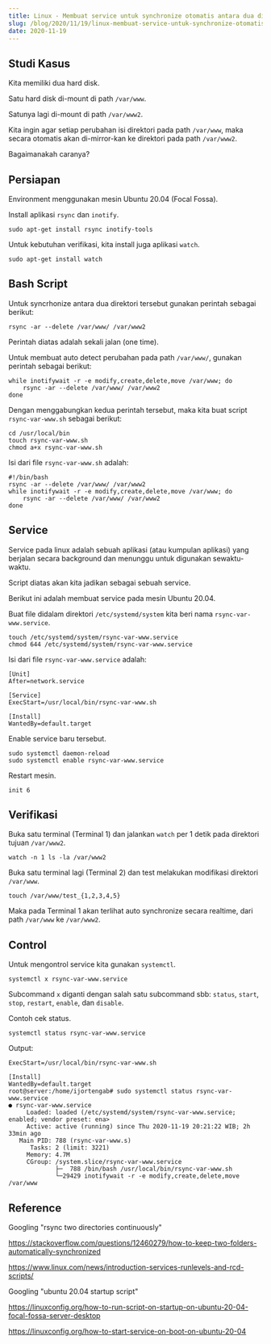 ```yaml
---
title: Linux - Membuat service untuk synchronize otomatis antara dua direktori
slug: /blog/2020/11/19/linux-membuat-service-untuk-synchronize-otomatis-antara-dua-direktori/
date: 2020-11-19
---
```


## Studi Kasus

Kita memiliki dua hard disk.

Satu hard disk di-mount di path `/var/www`.

Satunya lagi di-mount di path `/var/www2`.

Kita ingin agar setiap perubahan isi direktori pada path `/var/www`, maka secara otomatis akan di-mirror-kan ke direktori pada path `/var/www2`.

Bagaimanakah caranya?

## Persiapan

Environment menggunakan mesin Ubuntu 20.04 (Focal Fossa).

Install aplikasi `rsync` dan `inotify`.

```
sudo apt-get install rsync inotify-tools
```

Untuk kebutuhan verifikasi, kita install juga aplikasi `watch`.

```
sudo apt-get install watch
```

## Bash Script

Untuk syncrhonize antara dua direktori tersebut gunakan perintah sebagai berikut:

```
rsync -ar --delete /var/www/ /var/www2
```

Perintah diatas adalah sekali jalan (one time).

Untuk membuat auto detect perubahan pada path `/var/www/`, gunakan perintah sebagai berikut:

```
while inotifywait -r -e modify,create,delete,move /var/www; do
    rsync -ar --delete /var/www/ /var/www2
done
```

Dengan menggabungkan kedua perintah tersebut, maka kita buat script `rsync-var-www.sh` sebagai berikut:

```
cd /usr/local/bin
touch rsync-var-www.sh
chmod a+x rsync-var-www.sh
```

Isi dari file `rsync-var-www.sh` adalah:

```
#!/bin/bash
rsync -ar --delete /var/www/ /var/www2
while inotifywait -r -e modify,create,delete,move /var/www; do
    rsync -ar --delete /var/www/ /var/www2
done
```

## Service

Service pada linux adalah sebuah aplikasi (atau kumpulan aplikasi) yang berjalan secara background dan menunggu untuk digunakan sewaktu-waktu.

Script diatas akan kita jadikan sebagai sebuah service.

Berikut ini adalah membuat service pada mesin Ubuntu 20.04.

Buat file didalam direktori `/etc/systemd/system` kita beri nama `rsync-var-www.service`.

```
touch /etc/systemd/system/rsync-var-www.service
chmod 644 /etc/systemd/system/rsync-var-www.service
```

Isi dari file `rsync-var-www.service` adalah:

```
[Unit]
After=network.service

[Service]
ExecStart=/usr/local/bin/rsync-var-www.sh

[Install]
WantedBy=default.target
```

Enable service baru tersebut.

```
sudo systemctl daemon-reload
sudo systemctl enable rsync-var-www.service
```

Restart mesin.

```
init 6
```

## Verifikasi

Buka satu terminal (Terminal 1) dan jalankan `watch` per 1 detik pada direktori tujuan `/var/www2`.

```
watch -n 1 ls -la /var/www2
```

Buka satu terminal lagi (Terminal 2) dan test melakukan modifikasi direktori `/var/www`.

```
touch /var/www/test_{1,2,3,4,5}
```

Maka pada Terminal 1 akan terlihat auto synchronize secara realtime, dari path `/var/www` ke `/var/www2`.

## Control

Untuk mengontrol service kita gunakan `systemctl`.

```
systemctl x rsync-var-www.service
```

Subcommand `x` diganti dengan salah satu subcommand sbb: `status`, `start`, `stop`, `restart`, `enable`, dan `disable`.

Contoh cek status.

```
systemctl status rsync-var-www.service
```

Output:

```
ExecStart=/usr/local/bin/rsync-var-www.sh

[Install]
WantedBy=default.target
root@server:/home/ijortengab# sudo systemctl status rsync-var-www.service
● rsync-var-www.service
     Loaded: loaded (/etc/systemd/system/rsync-var-www.service; enabled; vendor preset: ena>
     Active: active (running) since Thu 2020-11-19 20:21:22 WIB; 2h 33min ago
   Main PID: 788 (rsync-var-www.s)
      Tasks: 2 (limit: 3221)
     Memory: 4.7M
     CGroup: /system.slice/rsync-var-www.service
             ├─  788 /bin/bash /usr/local/bin/rsync-var-www.sh
             └─29429 inotifywait -r -e modify,create,delete,move /var/www
```

## Reference

Googling "rsync two directories continuously"

https://stackoverflow.com/questions/12460279/how-to-keep-two-folders-automatically-synchronized

https://www.linux.com/news/introduction-services-runlevels-and-rcd-scripts/

Googling "ubuntu 20.04 startup script"

https://linuxconfig.org/how-to-run-script-on-startup-on-ubuntu-20-04-focal-fossa-server-desktop

https://linuxconfig.org/how-to-start-service-on-boot-on-ubuntu-20-04